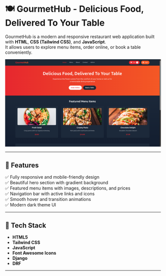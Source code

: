 # 🍽️ GourmetHub - Delicious Food, Delivered To Your Table

GourmetHub is a modern and responsive restaurant web application built with **HTML**, **CSS (Tailwind CSS)**, and **JavaScript**.  
It allows users to explore menu items, order online, or book a table conveniently.  

![Screenshot](./static/img/resturant_UI.png)

---

## 🚀 Features

✅ Fully responsive and mobile-friendly design  
✅ Beautiful hero section with gradient background  
✅ Featured menu items with images, descriptions, and prices  
✅ Navigation bar with active links and icons  
✅ Smooth hover and transition animations  
✅ Modern dark theme UI  

---

## 🧩 Tech Stack

- **HTML5**
- **Tailwind CSS**
- **JavaScript**
- **Font Awesome Icons**
- **Django**
- **DRF**

---

